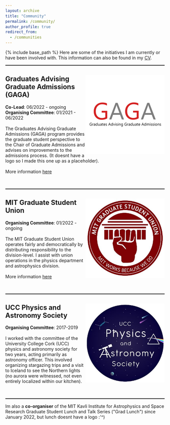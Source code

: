 ```yaml
---
layout: archive
title: "Community"
permalink: /community/
author_profile: true
redirect_from:
  - /communities
---
```


{% include base_path %}
Here are some of the initiatives I am currently or have been involved with. This information can also be found in my <a target="_blank" href="/files/CV.pdf" target="_blank">CV</a>.

<hr style="border:1px solid gray">

<div style="clear: both;">
  <div style="float: right; margin-right 1em;">
    <img src="/images/gaga.png" alt="GAGA" width="250" height="250">
  </div>
  <div>
    <h2>Graduates Advising Graduate Admissions (GAGA)</h2>
    <p> <strong>Co-Lead</strong>: 06/2022 - ongoing<br>
        <strong>Organising Committee</strong>: 01/2021 - 06/2022<br><br>
        The Graduates Advising Graduate Admissions (GAGA) program provides the graduate student perspective to the Chair of Graduate Admissions and advises on improvements to the admissions process. (It doesnt have a logo so I made this one up as a placeholder).
        <br><br>More information <a target="_blank" href="https://physics-gsc.scripts.mit.edu/home/gaga/">here</a>
        </p>
  </div>
</div>

<br clear="left"/>

<hr style="border:1px solid gray">

<div style="clear: both;">
  <div style="float: right; margin-right 1em;">
    <img src="/images/gsu.jpg" alt="MIT GSU" width="250" height="250">
  </div>
  <div>
    <h2>MIT Graduate Student Union</h2>
    <p> <strong>Organising Committee</strong>: 01/2022 - ongoing<br><br>
        The MIT Graduate Student Union operates fairly and democratically by distributing responsibility to the division-level. I assist with union operations in the physics department and astrophysics division.
        <br><br>More information <a target="_blank" href="https://mitgsu.org/">here</a>
        </p>
  </div>
</div>

<br clear="left"/>

<hr style="border:1px solid gray">

<div style="clear: both;">
  <div style="float: right; margin-right 1em;">
    <img src="/images/physsoc.jpg" alt="UCC Physics Society" width="250" height="250">
  </div>
  <div>
    <h2>UCC Physics and Astronomy Society</h2>
    <p> <strong>Organising Committee</strong>: 2017-2019<br><br>
        I worked with the committee of the University College Cork (UCC) physics and astronomy society for two years, acting primarily as astronomy officer. This involved organizing stargazing trips and a visit to Iceland to see the Northern lights (no aurora were witnessed, not even entirely localized within our kitchen).</p>
  </div>
</div>

<br clear="left"/>

<hr style="border:1px solid gray">

Im also a **co-organiser** of the MIT Kavli Institute for Astrophysics and Space Research Graduate Student Lunch and Talk Series ("Grad Lunch") since January 2022, but lunch doesnt have a logo :'^)